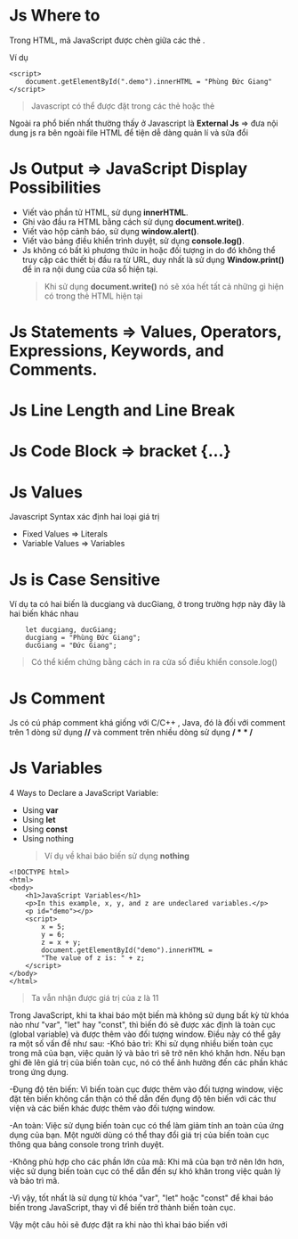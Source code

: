 # Js Where to

Trong HTML, mã JavaScript được chèn giữa các thẻ <script> và </script>.

Ví dụ

```
<script>
    document.getElementById(".demo").innerHTML = "Phùng Đức Giang"
</script>
```

> Javascript có thể được đặt trong các thẻ <head> hoặc thẻ <body>

Ngoài ra phổ biến nhất thường thấy ở Javascript là **External Js** => đưa nội dung js ra bên ngoài file HTML để tiện dễ dàng quản lí và sửa đổi

# Js Output => JavaScript Display Possibilities

- Viết vào phần tử HTML, sử dụng **innerHTML**.
- Ghi vào đầu ra HTML bằng cách sử dụng **document.write()**.
- Viết vào hộp cảnh báo, sử dụng **window.alert()**.
- Viết vào bảng điều khiển trình duyệt, sử dụng **console.log()**.
- Js không có bất kì phương thức in hoặc đối tượng in do đó không thể truy cập các thiết bị đầu ra từ URL, duy nhất là sử dụng **Window.print()** để in ra nội dung của cửa sổ hiện tại.
  > Khi sử dụng **document.write()** nó sẽ xóa hết tất cả những gì hiện có trong thẻ HTML hiện tại

# Js Statements => Values, Operators, Expressions, Keywords, and Comments.

# Js Line Length and Line Break

# Js Code Block => bracket {...}

# Js Values

Javascript Syntax xác định hai loại giá trị

- Fixed Values => Literals
- Variable Values => Variables

# Js is Case Sensitive

Ví dụ ta có hai biến là ducgiang và ducGiang, ở trong trường hợp này đây là hai biến khác nhau

```
    let ducgiang, ducGiang;
    ducgiang = "Phùng Đức Giang";
    ducGiang = "Đức Giang";
```

> Có thể kiểm chứng bằng cách in ra cửa số điều khiển console.log()

# Js Comment

Js có cú pháp comment khá giống với C/C++ , Java, đó là đối với comment trên 1 dòng sử dụng **//** và comment trên nhiều dòng sử dụng **/ \* \* /**

# Js Variables

4 Ways to Declare a JavaScript Variable:

- Using **var**
- Using **let**
- Using **const**
- Using nothing
  > Ví dụ về khai báo biến sử dụng **nothing**

```
<!DOCTYPE html>
<html>
<body>
    <h1>JavaScript Variables</h1>
    <p>In this example, x, y, and z are undeclared variables.</p>
    <p id="demo"></p>
    <script>
        x = 5;
        y = 6;
        z = x + y;
        document.getElementById("demo").innerHTML =
        "The value of z is: " + z;
    </script>
</body>
</html>
```

> Ta vẫn nhận được giá trị của z là 11

Trong JavaScript, khi ta khai báo một biến mà không sử dụng bất kỳ từ khóa nào như "var", "let" hay "const", thì biến đó sẽ được xác định là toàn cục (global variable) và được thêm vào đối tượng window. Điều này có thể gây ra một số vấn đề như sau:
-Khó bảo trì: Khi sử dụng nhiều biến toàn cục trong mã của bạn, việc quản lý và bảo trì sẽ trở nên khó khăn hơn. Nếu bạn ghi đè lên giá trị của biến toàn cục, nó có thể ảnh hưởng đến các phần khác trong ứng dụng.

-Đụng độ tên biến: Vì biến toàn cục được thêm vào đối tượng window, việc đặt tên biến không cẩn thận có thể dẫn đến đụng độ tên biến với các thư viện và các biến khác được thêm vào đối tượng window.

-An toàn: Việc sử dụng biến toàn cục có thể làm giảm tính an toàn của ứng dụng của bạn. Một người dùng có thể thay đổi giá trị của biến toàn cục thông qua bảng console trong trình duyệt.

-Không phù hợp cho các phần lớn của mã: Khi mã của bạn trở nên lớn hơn, việc sử dụng biến toàn cục có thể dẫn đến sự khó khăn trong việc quản lý và bảo trì mã.

-Vì vậy, tốt nhất là sử dụng từ khóa "var", "let" hoặc "const" để khai báo biến trong JavaScript, thay vì để biến trở thành biến toàn cục.

Vậy một câu hỏi sẽ được đặt ra khi nào thì khai báo biến với
